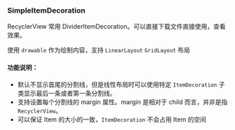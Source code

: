 ### SimpleItemDecoration
RecyclerView 常用 DividerItemDecoration。可以直接下载文件直接使用，查看效果。

使用 `drawable` 作为绘制内容，支持 `LinearLayout` `GridLayout` 布局

#### 功能说明：
- 默认不显示首尾的分割线，但是线性布局时可以使用特定 `ItemDecoration` 子类显示最后一条或者第一条分割线。
- 支持设置每个分割线的 margin 属性。margin 是相对于 child 而言，并非是指 `RecyclerView`。
- 可以保证 Item 的大小的一致，`ItemDecoration` 不会占用 Item 的空间
